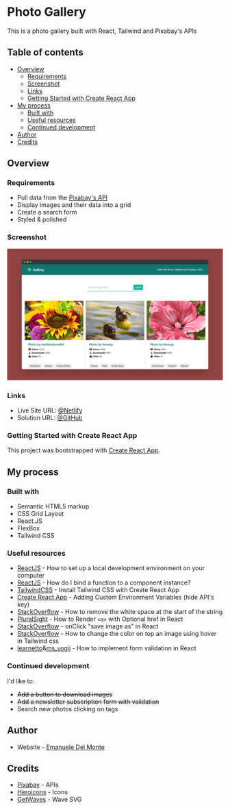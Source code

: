 # Photo Gallery

This is a photo gallery built with React, Tailwind and Pixabay's APIs

## Table of contents

- [Overview](#overview)
  - [Requirements](#requirements)
  - [Screenshot](#screenshot)
  - [Links](#links)
  - [Getting Started with Create React App](#getting-started-with-create-react-app)
- [My process](#my-process)
  - [Built with](#built-with)
  - [Useful resources](#useful-resources)
  - [Continued development](#continued-development)
- [Author](#author)
- [Credits](#credits)

## Overview

### Requirements

- Pull data from the [Pixabay's API](https://pixabay.com/service/about/api/)
- Display images and their data into a grid
- Create a search form
- Styled & polished

### Screenshot

![screenshot](/src/assets/screenshot.png)

### Links

- Live Site URL: [@Netlify](https://react-tailwind-pixabay-gallery-xdelmo.netlify.app/)
- Solution URL: [@GitHub](https://github.com/xdelmo/react-tailwind-pixabay-gallery)

### Getting Started with Create React App

This project was bootstrapped with [Create React App](https://github.com/facebook/create-react-app).

## My process

### Built with

- Semantic HTML5 markup
- CSS Grid Layout
- React.JS
- FlexBox
- Tailwind CSS

### Useful resources

- [ReactJS](https://reactjs.org/tutorial/tutorial.html) - How to set up a local development environment on your computer
- [ReactJS](https://it.reactjs.org/docs/faq-functions.html) - How do I bind a function to a component instance?
- [TailwindCSS](https://tailwindcss.com/docs/guides/create-react-app) - Install Tailwind CSS with Create React App
- [Create React App](https://create-react-app.dev/docs/adding-custom-environment-variables/) - Adding Custom Environment Variables (hide API's key)
- [StackOverflow](https://stackoverflow.com/questions/24282158/how-to-remove-the-white-space-at-the-start-of-the-string) - How to remove the white space at the start of the string
- [PluralSight](https://www.pluralsight.com/guides/how-to-render-%22a%22-with-optional-href-in-react) - How to Render `<a>` with Optional href in React
- [StackOverflow](https://stackoverflow.com/questions/62295172/onclick-save-image-as-in-react) - onClick "save image as" in React
- [StackOverflow](https://stackoverflow.com/questions/70887550/how-to-change-the-color-on-top-an-image-using-hover-in-tailwind-css) - How to change the color on top an image using hover in Tailwind css
- [learnetto](https://learnetto.com/blog/react-form-validation)&[ms_yogii](https://dev.to/ms_yogii/form-inputs-with-react-and-tailwind-57o2) - How to implement form validation in React

### Continued development

I'd like to:

- ~~Add a button to download images~~
- ~~Add a newsletter subscription form with validation~~
- Search new photos clicking on tags

## Author

- Website - [Emanuele Del Monte](https://www.emanueledelmonte.it)

## Credits

- [Pixabay](https://pixabay.com/service/about/api/) - APIs
- [Heroicons](https://heroicons.com/) - Icons
- [GetWaves](https://getwaves.io/) - Wave SVG
